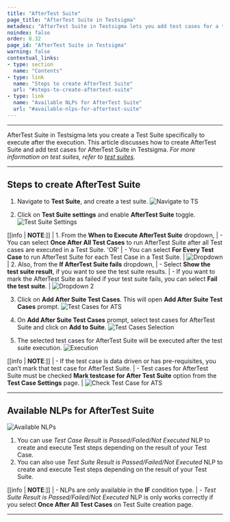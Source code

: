```yaml
---
title: "AfterTest Suite"
page_title: "AfterTest Suite in Testsigma"
metadesc: "AfterTest Suite in Testsigma lets you add test cases for a test suite to execute after executing existing test cases in the test suite"
noindex: false
order: 8.32
page_id: "AfterTest Suite in Testsigma"
warning: false
contextual_links:
- type: section
  name: "Contents" 
- type: link
  name: "Steps to create AfterTest Suite"
  url: "#steps-to-create-aftertest-suite"
- type: link
  name: "Available NLPs for AfterTest Suite"
  url: "#available-nlps-for-aftertest-suite"
---
```




---

AfterTest Suite in Testsigma lets you create a Test Suite specifically to execute after the execution. This article discusses how to create AfterTest Suite and add test cases for AfterTest Suite in Testsigma. *For more information on test suites, refer to [test suites](https://testsigma.com/docs/test-management/test-suites/overview/).*

---

## **Steps to create AfterTest Suite**

1. Navigate to **Test Suite**, and create a test suite.
![Navigate to TS](https://s3.amazonaws.com/static-docs.testsigma.com/new_images/projects/applications/attsnav.png)

2. Click on **Test Suite settings** and enable **AfterTest Suite** toggle.
![Test Suite Settings](https://s3.amazonaws.com/static-docs.testsigma.com/new_images/projects/applications/attstsset.png)


[[info | **NOTE**:]]
| 1. From the **When to Execute AfterTest Suite** dropdown,
|     - You can select **Once After All Test Cases** to run AfterTest Suite after all Test cases are executed in a Test Suite. 'OR'
|     - You can select **For Every Test Case** to run AfterTest Suite for each Test Case in a Test Suite.
|      ![Dropdown](https://s3.amazonaws.com/static-docs.testsigma.com/new_images/projects/applications/attswtets.png)
| 2. Also, from the **If AfterTest Suite fails** dropdown, 
|     - Select **Show the test suite result**, if you want to see the test suite results.
|     - If you want to mark the AfterTest Suite as failed if your test suite fails, you can select **Fail the test suite**.
|      ![Dropdown 2](https://s3.amazonaws.com/static-docs.testsigma.com/new_images/projects/applications/attsitsfls.png)


3. Click on **Add After Suite Test Cases**. This will open **Add After Suite Test Cases** prompt. 
![Test Cases for ATS](https://s3.amazonaws.com/static-docs.testsigma.com/new_images/projects/applications/attstcsfats.png)

4. On **Add After Suite Test Cases** prompt, select test cases for AfterTest Suite and click on **Add to Suite**.
![Test Cases Selection](https://s3.amazonaws.com/static-docs.testsigma.com/new_images/projects/applications/attstcssel.png)

5. The selected test cases for AfterTest Suite will be executed after the test suite execution. 
![Execution](https://s3.amazonaws.com/static-docs.testsigma.com/new_images/projects/applications/attsstcweats.png)

[[info | **NOTE**:]]
| - If the test case is data driven or has pre-requisites, you can’t mark that test case for AfterTest Suite. 
| - Test cases for AfterTest Suite must be checked **Mark testcase for After Test Suite** option from the **Test Case Settings** page.
| ![Check Test Case for ATS](https://s3.amazonaws.com/static-docs.testsigma.com/new_images/projects/applications/attsmtcch.png) 

---

## **Available NLPs for AfterTest Suite**
![Available NLPs](https://s3.amazonaws.com/static-docs.testsigma.com/new_images/projects/applications/attsnlp.png)

1. You can use *Test Case Result is Passed/Failed/Not Executed* NLP to create and execute Test steps depending on the result of your Test Case.
2.  You can also use *Test Suite Result is Passed/Failed/Not Executed* NLP to create and execute Test steps depending on the result of your Test Suite.

[[info | **NOTE**:]]
|    - NLPs are only available in the **IF** condition type. 
|    - *Test Suite Result is Passed/Failed/Not Executed* NLP is only works correctly if you select **Once After All Test Cases** on  Test Suite creation page.


---